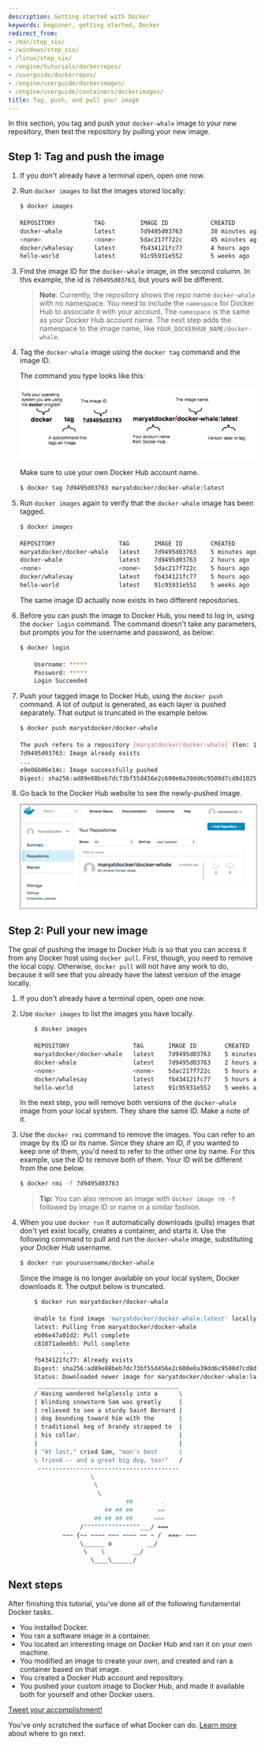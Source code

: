 ```yaml
---
description: Getting started with Docker
keywords: beginner, getting started, Docker
redirect_from:
- /mac/step_six/
- /windows/step_six/
- /linux/step_six/
- /engine/tutorials/dockerrepos/
- /userguide/dockerrepos/
- /engine/userguide/dockerimages/
- /engine/userguide/containers/dockerimages/
title: Tag, push, and pull your image
---
```


In this section, you tag and push your `docker-whale` image to your new
repository, then test the repository by pulling your
new image.

## Step 1: Tag and push the image

1.  If you don't already have a terminal open, open one now.

2.  Run `docker images` to list the images stored locally:

    ```bash
    $ docker images

    REPOSITORY           TAG          IMAGE ID            CREATED             SIZE
    docker-whale         latest       7d9495d03763        38 minutes ago      273.7 MB
    <none>               <none>       5dac217f722c        45 minutes ago      273.7 MB
    docker/whalesay      latest       fb434121fc77        4 hours ago         247 MB
    hello-world          latest       91c95931e552        5 weeks ago         910 B
    ```

5.  Find the image ID for the `docker-whale` image, in the second column. In this example,
    the id is `7d9495d03763`, but yours will be different.

    > **Note**: Currently, the repository shows the repo name `docker-whale`
    > with no namespace. You need to include the `namespace` for Docker Hub to
    > associate it with your account. The `namespace` is the same as your Docker
    > Hub account name. The next step adds the namespace to the image name, like
    >`YOUR_DOCKERHUB_NAME/docker-whale`.

6.  Tag the `docker-whale` image using the `docker tag` command and the image ID.

    The command you type looks like this:

    ![Docker tag command](tutimg/tagger.png)

    Make sure to use your own Docker Hub account name.

    ```bash
    $ docker tag 7d9495d03763 maryatdocker/docker-whale:latest
    ```

7.  Run `docker images` again to verify that the `docker-whale` image has been tagged.

    ```bash
    $ docker images

    REPOSITORY                  TAG       IMAGE ID        CREATED          SIZE
    maryatdocker/docker-whale   latest    7d9495d03763    5 minutes ago    273.7 MB
    docker-whale                latest    7d9495d03763    2 hours ago      273.7 MB
    <none>                      <none>    5dac217f722c    5 hours ago      273.7 MB
    docker/whalesay             latest    fb434121fc77    5 hours ago      247 MB
    hello-world                 latest    91c95931e552    5 weeks ago      910 B
    ```

    The same image ID actually now exists in two different repositories.

8.  Before you can push the image to Docker Hub, you need to log in, using
    the `docker login` command. The command doesn't take any parameters,
    but prompts you for the username and password, as below:

    ```bash
    $ docker login

        Username: *****
        Password: *****
        Login Succeeded
    ```

9.  Push your tagged image to Docker Hub, using the `docker push` command. A
    lot of output is generated, as each layer is pushed separately. That
    output is truncated in the example below.

    ```bash
    $ docker push maryatdocker/docker-whale

    The push refers to a repository [maryatdocker/docker-whale] (len: 1)
    7d9495d03763: Image already exists
    ...
    e9e06b06e14c: Image successfully pushed
    Digest: sha256:ad89e88beb7dc73bf55d456e2c600e0a39dd6c9500d7cd8d1025626c4b985011
    ```

10. Go back to the Docker Hub website to see the newly-pushed image.

    ![Docker tag command](tutimg/new_image.png)


## Step 2: Pull your new image

The goal of pushing the image to Docker Hub is so that you can access
it from any Docker host using `docker pull`. First, though, you need to
remove the local copy. Otherwise, `docker pull` will not have any work to do,
because it will see that you already have the latest version of the image
locally.

1.  If you don't already have a terminal open, open one now.

2.  Use `docker images` to list the images you have locally.

    ```bash
		$ docker images

		REPOSITORY                  TAG       IMAGE ID        CREATED          SIZE
		maryatdocker/docker-whale   latest    7d9495d03763    5 minutes ago    273.7 MB
		docker-whale                latest    7d9495d03763    2 hours ago      273.7 MB
		<none>                      <none>    5dac217f722c    5 hours ago      273.7 MB
		docker/whalesay             latest    fb434121fc77    5 hours ago      247 MB
		hello-world                 latest    91c95931e552    5 weeks ago      910 B
    ```

    In the next step, you will remove both versions of the `docker-whale` image
    from your local system. They share the same ID. Make a note of it.

3.  Use the `docker rmi`  command to remove the images. You can refer
    to an image by its ID or its name. Since they share an ID, if you wanted to
    keep one of them, you'd need to refer to the other one by name. For this
    example, use the ID to remove both of them. Your ID will be different from
    the one below.

    ```bash
    $ docker rmi -f 7d9495d03763
    ```

    >**Tip:** You can also remove an image with `docker image rm -f` followed by image ID or name in a similar fashion.

4.  When you use `docker run` it automatically downloads (pulls) images that
    don't yet exist locally, creates a container, and starts it. Use the
    following command to pull and run the `docker-whale` image, substituting
    your Docker Hub username.

    ```bash
    $ docker run yourusername/docker-whale
    ```

	  Since the image is no longer available on your local system, Docker
    downloads it. The output  below is truncated.

    ```bash
		$ docker run maryatdocker/docker-whale

		Unable to find image 'maryatdocker/docker-whale:latest' locally
		latest: Pulling from maryatdocker/docker-whale
		eb06e47a01d2: Pull complete
		c81071adeeb5: Pull complete
                ...
		fb434121fc77: Already exists
		Digest: sha256:ad89e88beb7dc73bf55d456e2c600e0a39dd6c9500d7cd8d1025626c4b985011
		Status: Downloaded newer image for maryatdocker/docker-whale:latest
         ________________________________________
        / Having wandered helplessly into a      \
        | blinding snowstorm Sam was greatly     |
        | relieved to see a sturdy Saint Bernard |
        | dog bounding toward him with the       |
        | traditional keg of brandy strapped to  |
        | his collar.                            |
        |                                        |
        | "At last," cried Sam, "man's best      |
        \ friend -- and a great big dog, too!"   /
         ----------------------------------------
                        \
                         \
                          \
                                  ##        .
                            ## ## ##       ==
                         ## ## ## ##      ===
                     /""""""""""""""""___/ ===
                ~~~ {~~ ~~~~ ~~~ ~~~~ ~~ ~ /  ===- ~~~
                     \______ o          __/
                      \    \        __/
                        \____\______/
    ```

## Next steps

After finishing this tutorial, you've done all of the following fundamental
Docker tasks.

* You installed Docker.
* You ran a software image in a container.
* You located an interesting image on Docker Hub and ran it on your own machine.
* You modified an image to create your own, and created and ran a container
  based on that image.
* You created a Docker Hub account and repository.
* You pushed your custom image to Docker Hub, and made it available both for
  yourself and other Docker users.

<a href="https://twitter.com/intent/tweet?button_hashtag=dockerdocs&text=Just%20ran%20a%20container%20with%20an%20image%20I%20built.%20Find%20it%20on%20%23dockerhub.%20Build%20your%20own%3A%20http%3A%2F%2Fgoo.gl%2FMUi7cA" class="twitter-hashtag-button" data-size="large" data-related="docker" target="_blank">Tweet your accomplishment!</a>
<script>!function(d,s,id){var js,fjs=d.getElementsByTagName(s)[0],p=/^http:/.test(d.location)?'http':'https';if(!d.getElementById(id)){js=d.createElement(s);js.id=id;js.src=p+'://platform.twitter.com/widgets.js';fjs.parentNode.insertBefore(js,fjs);}}(document, 'script', 'twitter-wjs');</script>

You've only scratched the surface of what Docker can do.
[Learn more](last_page.md) about where to go next.
